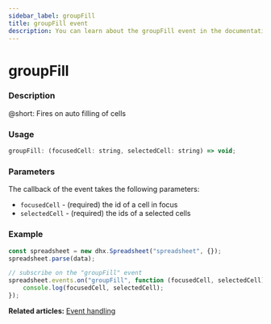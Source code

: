 ```yaml
---
sidebar_label: groupFill
title: groupFill event
description: You can learn about the groupFill event in the documentation of the DHTMLX JavaScript Spreadsheet library. Browse developer guides and API reference, try out code examples and live demos, and download a free 30-day evaluation version of DHTMLX Spreadsheet.
---
```


# groupFill

### Description

@short: Fires on auto filling of cells

### Usage

~~~jsx
groupFill: (focusedCell: string, selectedCell: string) => void;
~~~

### Parameters

The callback of the event takes the following parameters:

- `focusedCell` - (required) the id of a cell in focus
- `selectedCell` - (required) the ids of a selected cells

### Example

~~~jsx {5-7}
const spreadsheet = new dhx.Spreadsheet("spreadsheet", {});
spreadsheet.parse(data);

// subscribe on the "groupFill" event
spreadsheet.events.on("groupFill", function (focusedCell, selectedCell) {
    console.log(focusedCell, selectedCell);
});
~~~

**Related articles:** [Event handling](handling_events.md)